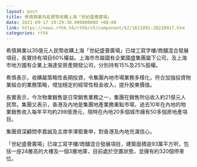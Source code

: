 ```yaml
---
layout: post
title: 希慎興業向長實等收購上海「世紀盛薈廣場」
date: 2021-09-17 19:29:30.000000000 +08:00
link: https://news.rthk.hk/rthk/ch/component/k2/1611091-20210917.htm
categories: rthk
---
```


希慎興業以35億元人民幣收購上海「世紀盛薈廣場」已竣工寫字樓/商舖混合發展項目，長實持有項目60%權益。上海市市屬國有企業國盛集團屬下公司，及上海市地方國有企業上海達安房產開發公司，分別持有15%及25%股權。

希慎表示，收購屬策略性長期投資，令集團內地市場業務多樣化，符合加強投資物業組合的業務策略，增加穩定的經常性租金收入，提升股東價值。

長實表示，今次物業銷售是日常銷售業務之一，集團在銷售所佔收入約21億元人民幣。集團又表示，香港及內地是集團地產業務重點市場，過去10年在內地的物業銷售收入每年平均約298億港元，現時在內地20多個城市擁有50多個房地產項目。

集團資深顧問李嘉誠及主席李澤鉅重申，對香港及內地充滿信心。

「世紀盛薈廣場」已竣工寫字樓/商舖混合發展項目，建築面積逾93萬平方呎，包括一座24層高的大樓及一個3層地庫，目前處於空置狀態，並擁有約320個停車位。
